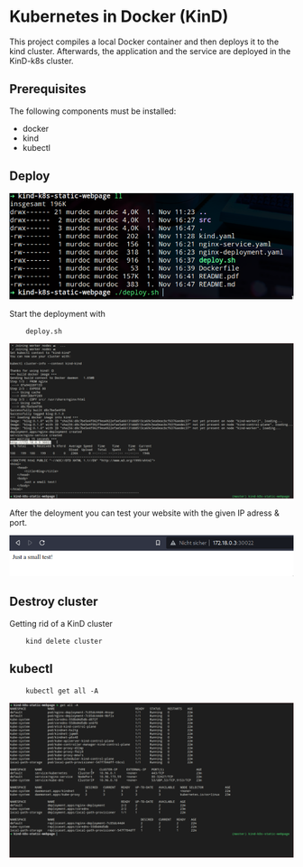 # Kubernetes in Docker (KinD)

This project compiles a local Docker container and then deploys it to the
kind cluster. Afterwards, the application and the service are deployed
in the KinD-k8s cluster.

## Prerequisites

The following components must be installed:

- docker
- kind
- kubectl

## Deploy

![image_2021-11-01-16-48-39](img/image_2021-11-01-16-48-39.png)

Start the deployment with

        deploy.sh

![image_2021-11-01-17-15-20](img/image_2021-11-01-17-15-20.png)

After the deloyment you can test your website with the given IP adress & port.


![image_2021-11-01-17-17-20](img/image_2021-11-01-17-17-20.png)

## Destroy cluster
Getting rid of a KinD cluster

        kind delete cluster


## kubectl

        kubectl get all -A

![image_2021-11-01-16-59-07,p](img/image_2021-11-01-16-59-07.png)
